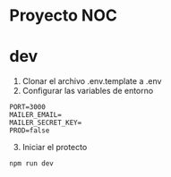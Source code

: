 # Proyecto NOC
# dev
1. Clonar el archivo .env.template a .env
2. Configurar las variables de entorno

```
PORT=3000
MAILER_EMAIL=
MAILER_SECRET_KEY=
PROD=false

```
3. Iniciar el protecto 
``` 
npm run dev
```